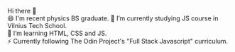 Hi there 👋 <br>
😄 I'm recent physics BS graduate.
🔭 I’m currently studying JS course in Vilnius Tech School. <br>
🌱 I’m learning HTML, CSS and JS. <br>
⚡ Currently following The Odin Project's "Full Stack Javascript" curriculum. <br>



<!--
**IngridaKvet/IngridaKvet** is a ✨ _special_ ✨ repository because its `README.md` (this file) appears on your GitHub profile.

Here are some ideas to get you started:

- 🔭 I’m currently working on ...
- 🌱 I’m currently learning ...
- 👯 I’m looking to collaborate on ...
- 🤔 I’m looking for help with ...
- 💬 Ask me about ...
- 📫 How to reach me: ...
- 😄 Pronouns: ...
- ⚡ Fun fact: ...
-->

